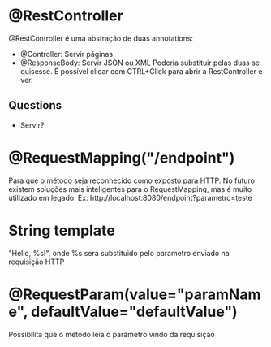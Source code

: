 # @RestController
@RestController é uma abstração de duas annotations:
- @Controller: Servir páginas
- @ResponseBody: Servir JSON ou XML
Poderia substituir pelas duas se quisesse.
É possível clicar com CTRL+Click para abrir a RestController e ver.

 ## Questions 
- Servir?

# @RequestMapping("/endpoint")
Para que o método seja reconhecido como exposto para HTTP.
No futuro existem soluções mais inteligentes para o RequestMapping, mas é muito utilizado em legado.
Ex: http://localhost:8080/endpoint?parametro=teste

# String template
"Hello, %s!", onde %s será substituido pelo parametro enviado na requisição HTTP

# @RequestParam(value="paramName", defaultValue="defaultValue")
Possibilita que o método leia o parâmetro vindo da requisição